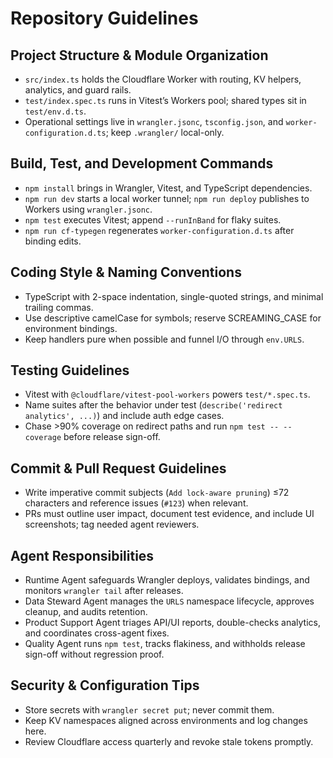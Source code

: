 # Repository Guidelines

## Project Structure & Module Organization
- `src/index.ts` holds the Cloudflare Worker with routing, KV helpers, analytics, and guard rails.
- `test/index.spec.ts` runs in Vitest’s Workers pool; shared types sit in `test/env.d.ts`.
- Operational settings live in `wrangler.jsonc`, `tsconfig.json`, and `worker-configuration.d.ts`; keep `.wrangler/` local-only.

## Build, Test, and Development Commands
- `npm install` brings in Wrangler, Vitest, and TypeScript dependencies.
- `npm run dev` starts a local worker tunnel; `npm run deploy` publishes to Workers using `wrangler.jsonc`.
- `npm test` executes Vitest; append `--runInBand` for flaky suites.
- `npm run cf-typegen` regenerates `worker-configuration.d.ts` after binding edits.

## Coding Style & Naming Conventions
- TypeScript with 2-space indentation, single-quoted strings, and minimal trailing commas.
- Use descriptive camelCase for symbols; reserve SCREAMING_CASE for environment bindings.
- Keep handlers pure when possible and funnel I/O through `env.URLS`.

## Testing Guidelines
- Vitest with `@cloudflare/vitest-pool-workers` powers `test/*.spec.ts`.
- Name suites after the behavior under test (`describe('redirect analytics', ...)`) and include auth edge cases.
- Chase >90% coverage on redirect paths and run `npm test -- --coverage` before release sign-off.

## Commit & Pull Request Guidelines
- Write imperative commit subjects (`Add lock-aware pruning`) ≤72 characters and reference issues (`#123`) when relevant.
- PRs must outline user impact, document test evidence, and include UI screenshots; tag needed agent reviewers.

## Agent Responsibilities
- Runtime Agent safeguards Wrangler deploys, validates bindings, and monitors `wrangler tail` after releases.
- Data Steward Agent manages the `URLS` namespace lifecycle, approves cleanup, and audits retention.
- Product Support Agent triages API/UI reports, double-checks analytics, and coordinates cross-agent fixes.
- Quality Agent runs `npm test`, tracks flakiness, and withholds release sign-off without regression proof.

## Security & Configuration Tips
- Store secrets with `wrangler secret put`; never commit them.
- Keep KV namespaces aligned across environments and log changes here.
- Review Cloudflare access quarterly and revoke stale tokens promptly.
